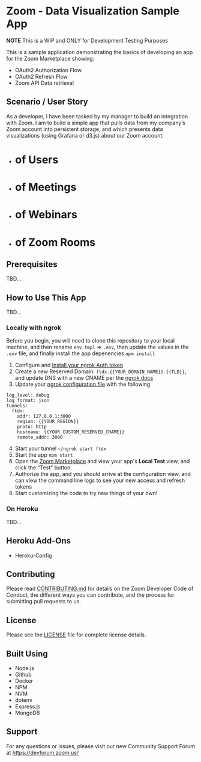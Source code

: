 # Zoom - Data Visualization Sample App

**NOTE** This is a WIP and ONLY for Development Testing Purposes

This is a sample application demonstrating the basics of developing an app for the Zoom Marketplace showing:

* OAuth2 Authorization Flow
* OAuth2 Refresh Flow
* Zoom API Data retrieval

## Scenario / User Story

As a developer, I have been tasked by my manager to build an integration with Zoom. I am to build a simple app that pulls data from my company’s Zoom account into persistent storage, and which presents data visualizations (using Grafana or d3.js) about our Zoom account:

* # of Users
* # of Meetings
* # of Webinars
* # of Zoom Rooms

## Prerequisites

TBD...

## How to Use This App

TBD...

### Locally with ngrok

Before you begin, you will need to clone this repository to your local machine, and then rename `env.tmpl` => `.env`, then update the values in the `.env` file, and finally install the app depenencies `npm install`

1. Configure and [Install your ngrok Auth token](https://ngrok.com/docs#authtoken)
2. Create a new Reserved Domain: `ftdx.{{YOUR_DOMAIN_NAME}}.{{TLD}}`, and update DNS with a new CNAME per the [ngrok docs](https://ngrok.com/docs#custom-domains)
3. Update your [ngrok configuration file](https://ngrok.com/docs#config-location) with the following

```
log_level: debug
log_format: json
tunnels:
  ftdx:
    addr: 127.0.0.1:3000
    region: {{YOUR_REGION}}
    proto: http
    hostname: {{YOUR_CUSTOM_RESERVED_CNAME}}
    remote_addr: 3000
```
4. Start your tunnel `~/ngrok start ftdx`
5. Start the app `npm start`
6. Open the [Zoom Marketplace](https://marketplace.zoom.us) and view your app's **Local Test** view, and click the "Test" button.
7. Authorize the app, and you should arrive at the configuration view, and can view the command line logs to see your new access and refresh tokens
8. Start customizing the code to try new things of your own!

### On Heroku

TBD...

## Heroku Add-Ons

* Heroku-Config

## Contributing

Please read [CONTRIBUTING.md](CONTRIBUTING.md) for details on the Zoom Developer Code of Conduct, the different ways you can contribute, and the process for submitting pull requests to us.

## License

Please see the [LICENSE](LICENSE) file for complete license details.

## Built Using

* Node.js
* Github
* Docker
* NPM
* NVM
* dotenv
* Express.js
* MongoDB

## Support
For any questions or issues, please visit our new Community Support Forum at https://devforum.zoom.us/
